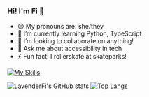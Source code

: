 ### Hi! I'm Fi 👋

- 😄 My pronouns are: she/they
- 🌱 I’m currently learning Python, TypeScript
- 👯 I’m looking to collaborate on anything!
- 💬 Ask me about accessibility in tech
- ⚡ Fun fact: I rollerskate at skateparks!

[![My Skills](https://skillicons.dev/icons?i=js,html,css,nodejs,react,redux,express,postgres,firebase,nextjs,prisma)](https://skillicons.dev)

![LavenderFi's GitHub stats](https://github-readme-stats.vercel.app/api?username=lavenderfi&theme=cobalt&show_icons=true)
[![Top Langs](https://github-readme-stats.vercel.app/api/top-langs/?username=lavenderfi&layout=compact)](https://github.com/anuraghazra/github-readme-stats)
